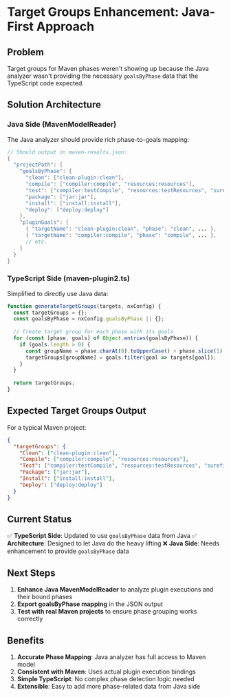 # Target Groups Enhancement: Java-First Approach

## Problem
Target groups for Maven phases weren't showing up because the Java analyzer wasn't providing the necessary `goalsByPhase` data that the TypeScript code expected.

## Solution Architecture

### Java Side (MavenModelReader)
The Java analyzer should provide rich phase-to-goals mapping:

```java
// Should output in maven-results.json:
{
  "projectPath": {
    "goalsByPhase": {
      "clean": ["clean-plugin:clean"],
      "compile": ["compiler:compile", "resources:resources"],
      "test": ["compiler:testCompile", "resources:testResources", "surefire:test"],
      "package": ["jar:jar"],
      "install": ["install:install"],
      "deploy": ["deploy:deploy"]
    },
    "pluginGoals": [
      { "targetName": "clean-plugin:clean", "phase": "clean", ... },
      { "targetName": "compiler:compile", "phase": "compile", ... },
      // etc.
    ]
  }
}
```

### TypeScript Side (maven-plugin2.ts) 
Simplified to directly use Java data:

```typescript
function generateTargetGroups(targets, nxConfig) {
  const targetGroups = {};
  const goalsByPhase = nxConfig.goalsByPhase || {};
  
  // Create target group for each phase with its goals
  for (const [phase, goals] of Object.entries(goalsByPhase)) {
    if (goals.length > 0) {
      const groupName = phase.charAt(0).toUpperCase() + phase.slice(1);
      targetGroups[groupName] = goals.filter(goal => targets[goal]);
    }
  }
  
  return targetGroups;
}
```

## Expected Target Groups Output

For a typical Maven project:
```json
{
  "targetGroups": {
    "Clean": ["clean-plugin:clean"],
    "Compile": ["compiler:compile", "resources:resources"],
    "Test": ["compiler:testCompile", "resources:testResources", "surefire:test"],
    "Package": ["jar:jar"],
    "Install": ["install:install"],
    "Deploy": ["deploy:deploy"]
  }
}
```

## Current Status

✅ **TypeScript Side**: Updated to use `goalsByPhase` data from Java
✅ **Architecture**: Designed to let Java do the heavy lifting
❌ **Java Side**: Needs enhancement to provide `goalsByPhase` data

## Next Steps

1. **Enhance Java MavenModelReader** to analyze plugin executions and their bound phases
2. **Export goalsByPhase mapping** in the JSON output
3. **Test with real Maven projects** to ensure phase grouping works correctly

## Benefits

1. **Accurate Phase Mapping**: Java analyzer has full access to Maven model
2. **Consistent with Maven**: Uses actual plugin execution bindings
3. **Simple TypeScript**: No complex phase detection logic needed
4. **Extensible**: Easy to add more phase-related data from Java side